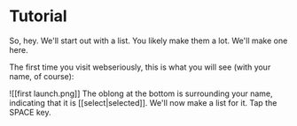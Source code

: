 # Tutorial

So, hey. We'll start out with a list. You likely make them a lot. We'll make one here.

The first time you visit webseriously, this is what you will see (with your name, of course):

![[first launch.png]]
The oblong at the bottom is surrounding your name, indicating that it is [[select|selected]]. We'll now make a list for it. Tap the SPACE key.